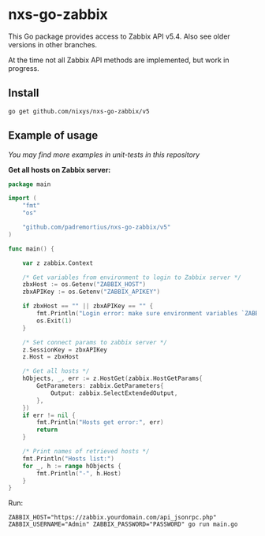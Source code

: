 # nxs-go-zabbix

This Go package provides access to Zabbix API v5.4.
Also see older versions in other branches.

At the time not all Zabbix API methods are implemented, but work in progress.

## Install

```
go get github.com/nixys/nxs-go-zabbix/v5
```

## Example of usage

*You may find more examples in unit-tests in this repository*

**Get all hosts on Zabbix server:**

```go
package main

import (
	"fmt"
	"os"

	"github.com/padremortius/nxs-go-zabbix/v5"
)

func main() {

	var z zabbix.Context

	/* Get variables from environment to login to Zabbix server */
	zbxHost := os.Getenv("ZABBIX_HOST")
	zbxAPIKey := os.Getenv("ZABBIX_APIKEY")

	if zbxHost == "" || zbxAPIKey == "" {
		fmt.Println("Login error: make sure environment variables `ZABBIX_HOST`, `ZABBIX_APIKEY` are defined")
		os.Exit(1)
	}

	/* Set connect params to zabbix server */
	z.SessionKey = zbxAPIKey
	z.Host = zbxHost

	/* Get all hosts */
	hObjects, _, err := z.HostGet(zabbix.HostGetParams{
		GetParameters: zabbix.GetParameters{
			Output: zabbix.SelectExtendedOutput,
		},
	})
	if err != nil {
		fmt.Println("Hosts get error:", err)
		return
	}

	/* Print names of retrieved hosts */
	fmt.Println("Hosts list:")
	for _, h := range hObjects {
		fmt.Println("-", h.Host)
	}
}
```

Run:

```
ZABBIX_HOST="https://zabbix.yourdomain.com/api_jsonrpc.php" ZABBIX_USERNAME="Admin" ZABBIX_PASSWORD="PASSWORD" go run main.go
```
